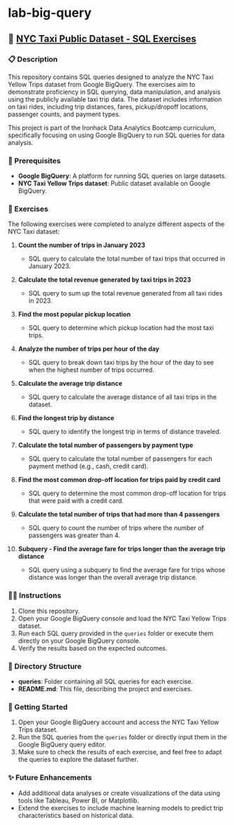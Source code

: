 # lab-big-query


## 🚖 [NYC Taxi Public Dataset - SQL Exercises](https://console.cloud.google.com/bigquery?ws=!1m7!1m6!12m5!1m3!1sambient-handler-443511-v0!2seurope-west3!3saac139de-2f31-45a9-8c3d-9907de87c0a0!2e1)

### 📋 Description

This repository contains SQL queries designed to analyze the NYC Taxi Yellow Trips dataset from Google BigQuery. The exercises aim to demonstrate proficiency in SQL querying, data manipulation, and analysis using the publicly available taxi trip data. The dataset includes information on taxi rides, including trip distances, fares, pickup/dropoff locations, passenger counts, and payment types.

This project is part of the Ironhack Data Analytics Bootcamp curriculum, specifically focusing on using Google BigQuery to run SQL queries for data analysis.

### 🔑 Prerequisites

- **Google BigQuery**: A platform for running SQL queries on large datasets.
- **NYC Taxi Yellow Trips dataset**: Public dataset available on Google BigQuery.

### 🔄 Exercises

The following exercises were completed to analyze different aspects of the NYC Taxi dataset:

1. **Count the number of trips in January 2023**
   - SQL query to calculate the total number of taxi trips that occurred in January 2023.
   
2. **Calculate the total revenue generated by taxi trips in 2023**
   - SQL query to sum up the total revenue generated from all taxi rides in 2023.

3. **Find the most popular pickup location**
   - SQL query to determine which pickup location had the most taxi trips.

4. **Analyze the number of trips per hour of the day**
   - SQL query to break down taxi trips by the hour of the day to see when the highest number of trips occurred.

5. **Calculate the average trip distance**
   - SQL query to calculate the average distance of all taxi trips in the dataset.

6. **Find the longest trip by distance**
   - SQL query to identify the longest trip in terms of distance traveled.

7. **Calculate the total number of passengers by payment type**
   - SQL query to calculate the total number of passengers for each payment method (e.g., cash, credit card).

8. **Find the most common drop-off location for trips paid by credit card**
   - SQL query to determine the most common drop-off location for trips that were paid with a credit card.

9. **Calculate the total number of trips that had more than 4 passengers**
   - SQL query to count the number of trips where the number of passengers was greater than 4.

10. **Subquery - Find the average fare for trips longer than the average trip distance**
    - SQL query using a subquery to find the average fare for trips whose distance was longer than the overall average trip distance.

### 🧑‍🏫 Instructions

1. Clone this repository.
2. Open your Google BigQuery console and load the NYC Taxi Yellow Trips dataset.
3. Run each SQL query provided in the `queries` folder or execute them directly on your Google BigQuery console.
4. Verify the results based on the expected outcomes.

### 📂 Directory Structure

- **queries**: Folder containing all SQL queries for each exercise.
- **README.md**: This file, describing the project and exercises.

### 🚀 Getting Started

1. Open your Google BigQuery account and access the NYC Taxi Yellow Trips dataset.
2. Run the SQL queries from the `queries` folder or directly input them in the Google BigQuery query editor.
3. Make sure to check the results of each exercise, and feel free to adapt the queries to explore the dataset further.

### ✨ Future Enhancements

- Add additional data analyses or create visualizations of the data using tools like Tableau, Power BI, or Matplotlib.
- Extend the exercises to include machine learning models to predict trip characteristics based on historical data.
